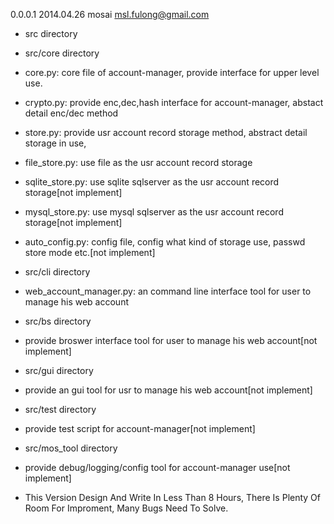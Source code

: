 


0.0.0.1		2014.04.26  mosai  <msl.fulong@gmail.com>

* src directory
* src/core directory

* core.py: core file of account-manager, provide interface for upper level use.
* crypto.py: provide enc,dec,hash interface for account-manager, abstact detail enc/dec method
* store.py: provide usr account record storage method, abstract detail storage in use,
* file_store.py: use file as the usr account record storage
* sqlite_store.py: use sqlite sqlserver as the usr account record storage[not implement]
* mysql_store.py: use mysql sqlserver as the usr account record storage[not implement]
* auto_config.py: config file, config what kind of storage use, passwd store mode etc.[not implement]

* src/cli directory
* web_account_manager.py: an command line interface tool for user to manage his web account


* src/bs directory
* provide broswer interface tool for user to manage his web account[not implement]

* src/gui directory
* provide an gui tool for usr to manage his web account[not implement]

* src/test directory
* provide test script for account-manager[not implement]

* src/mos_tool directory
* provide debug/logging/config tool for account-manager use[not implement]


* This Version Design And Write In Less Than 8 Hours, There Is Plenty Of Room For Improment,
	Many Bugs Need To Solve.

